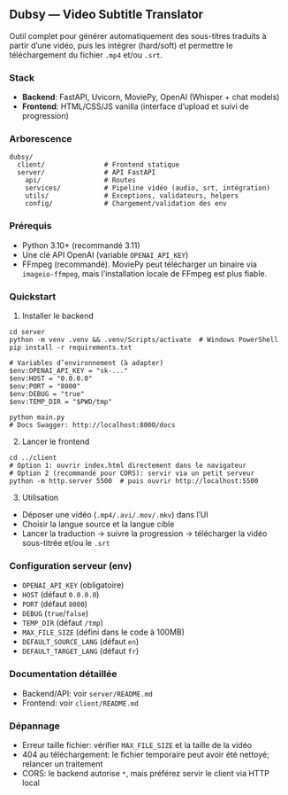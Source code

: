 ## Dubsy — Video Subtitle Translator

Outil complet pour générer automatiquement des sous-titres traduits à partir d’une vidéo, puis les intégrer (hard/soft) et permettre le téléchargement du fichier `.mp4` et/ou `.srt`.

### Stack

-   **Backend**: FastAPI, Uvicorn, MoviePy, OpenAI (Whisper + chat models)
-   **Frontend**: HTML/CSS/JS vanilla (interface d’upload et suivi de progression)

### Arborescence

```
dubsy/
  client/               # Frontend statique
  server/               # API FastAPI
    api/                # Routes
    services/           # Pipeline vidéo (audio, srt, intégration)
    utils/              # Exceptions, validateurs, helpers
    config/             # Chargement/validation des env
```

### Prérequis

-   Python 3.10+ (recommandé 3.11)
-   Une clé API OpenAI (variable `OPENAI_API_KEY`)
-   FFmpeg (recommandé). MoviePy peut télécharger un binaire via `imageio-ffmpeg`, mais l’installation locale de FFmpeg est plus fiable.

### Quickstart

1. Installer le backend

```
cd server
python -m venv .venv && .venv/Scripts/activate  # Windows PowerShell
pip install -r requirements.txt

# Variables d’environnement (à adapter)
$env:OPENAI_API_KEY = "sk-..."
$env:HOST = "0.0.0.0"
$env:PORT = "8000"
$env:DEBUG = "true"
$env:TEMP_DIR = "$PWD/tmp"

python main.py
# Docs Swagger: http://localhost:8000/docs
```

2. Lancer le frontend

```
cd ../client
# Option 1: ouvrir index.html directement dans le navigateur
# Option 2 (recommandé pour CORS): servir via un petit serveur
python -m http.server 5500  # puis ouvrir http://localhost:5500
```

3. Utilisation

-   Déposer une vidéo (`.mp4/.avi/.mov/.mkv`) dans l’UI
-   Choisir la langue source et la langue cible
-   Lancer la traduction → suivre la progression → télécharger la vidéo sous-titrée et/ou le `.srt`

### Configuration serveur (env)

-   `OPENAI_API_KEY` (obligatoire)
-   `HOST` (défaut `0.0.0.0`)
-   `PORT` (défaut `8000`)
-   `DEBUG` (`true`/`false`)
-   `TEMP_DIR` (défaut `/tmp`)
-   `MAX_FILE_SIZE` (défini dans le code à 100MB)
-   `DEFAULT_SOURCE_LANG` (défaut `en`)
-   `DEFAULT_TARGET_LANG` (défaut `fr`)

### Documentation détaillée

-   Backend/API: voir `server/README.md`
-   Frontend: voir `client/README.md`

### Dépannage

-   Erreur taille fichier: vérifier `MAX_FILE_SIZE` et la taille de la vidéo
-   404 au téléchargement: le fichier temporaire peut avoir été nettoyé; relancer un traitement
-   CORS: le backend autorise `*`, mais préférez servir le client via HTTP local

